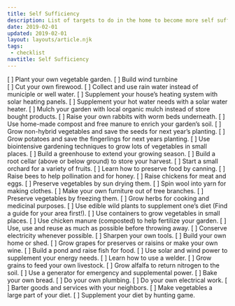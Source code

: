 ```yaml
---
title: Self Sufficiency
description: List of targets to do in the home to become more self sufficient
date: 2019-02-01
updated: 2019-02-01
layout: layouts/article.njk
tags: 
 - checklist
navtitle: Self Sufficiency
---
```

[ ] Plant your own vegetable garden.
[ ] Build wind turnbine   
[ ] Cut your own firewood.
[ ] Collect and use rain water instead of municiple or well water.
[ ] Supplement your house’s heating system with solar heating panels.
[ ] Supplement your hot water needs with a solar water heater.
[ ] Mulch your garden with local organic mulch instead of store bought products.
[ ] Raise your own rabbits with worm beds underneath.
[ ] Use home-made compost and free manure to enrich your garden’s soil.
[ ] Grow non-hybrid vegetables and save the seeds for next year’s planting.
[ ] Grow potatoes and save the fingerlings for next years planting.
[ ] Use biointensive gardening techniques to grow lots of vegetables in small places.
[ ] Build a greenhouse to extend your growing season.
[ ] Build a root cellar (above or below ground) to store your harvest.
[ ] Start a small orchard for a variety of fruits.
[ ] Learn how to preserve food by canning.
[ ] Raise bees to help pollination and for honey.
[ ] Raise chickens for meat and eggs.
[ ] Preserve vegetables by sun drying them.
[ ] Spin wool into yarn for making clothes.
[ ] Make your own furniture out of tree branches.
[ ] Preserve vegetables by freezing them.
[ ] Grow herbs for cooking and medicinal purposes.
[ ] Use edible wild plants to supplement one’s diet (Find a guide for your area first!).
[ ] Use containers to grow vegetables in small places.
[ ] Use chicken manure (composted) to help fertilize your garden.
[ ] Use, use and reuse as much as possible before throwing away.
[ ] Conserve electricity whenever possible.
[ ] Sharpen your own tools.
[ ] Build your own home or shed.
[ ] Grow grapes for preserves or raisins or make your own wine.
[ ] Build a pond and raise fish for food.
[ ] Use solar and wind power to supplement your energy needs.
[ ] Learn how to use a welder.
[ ] Grow grains to feed your own livestock.
[ ] Grow alfalfa to return nitrogen to the soil.
[ ] Use a generator for emergency and supplemental power.
[ ] Bake your own bread.
[ ] Do your own plumbing.
[ ] Do your own electrical work.
[ ] Barter goods and services with your neighbors.
[ ] Make vegetables a large part of your diet.
[ ] Supplement your diet by hunting game.